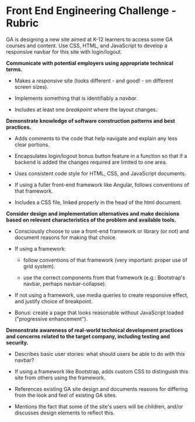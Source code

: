 # Front End Engineering Challenge - Rubric

GA is designing a new site aimed at K-12 learners to access some GA courses and content. Use CSS, HTML, and JavaScript to develop a responsive navbar for this site with login/logout.


**Communicate with potential employers using appropriate technical terms.**   

  - Makes a *responsive* site (looks different - and good! - on different screen sizes). 
  
  - Implements something that is identifiably a *navbar*. 
  
  - Includes at least one *breakpoint* where the layout changes.




**Demonstrate knowledge of software construction patterns and best practices.**


  - Adds comments to the code that help navigate and explain any less clear portions.   

  - Encapsulates login/logout bonus button feature in a function so that if a backend is added the changes required are limited to one area.

  - Uses consistent code style for HTML, CSS, and JavaScript documents.
  
  - If using a fuller front-end framework like Angular, follows conventions of that framework.


  - Includes a CSS file, linked properly in the head of the html document. 



**Consider design and implementation alternatives and make decisions based on relevant characteristics of the problem and available tools.**


  - Consciously choose to use a front-end framework or library (or not) and document reasons for making that choice.   

  - If using a framework:  

    - follow conventions of that framework (very important: proper use of grid system).  
    
    - use the correct components from that framework (e.g.: Bootstrap's navbar, perhaps navbar-collapse).  

  - If not using a framework, use media queries to create responsive effect, and justify choice of breakpoint.   

  - Bonus: create a page that looks reasonable without JavaScript loaded ("progressive enhancement").




**Demonstrate awareness of real-world technical development practices and concerns related to the target company, including testing and security.**  

  - Describes basic user stories: what should users be able to do with this navbar?  

  - If using a framework like Bootstrap, adds custom CSS to distinguish this site from others using the framework.   

  - References existing GA site design and documents reasons for differing from the look and feel of existing GA sites.  

  - Mentions the fact that some of the site's users will be children, and/or discusses design elements to reflect this.  

